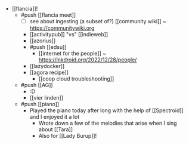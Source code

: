 - [[flancia]]!
  - #push [[flancia meet]]
    - [ ] see about ingesting (a subset of?) [[community wiki]] ~ https://communitywiki.org
    - [[activitypub]] "vs" [[indieweb]]
    - [[azorius]]
    - #push [[edsu]]
      - [[internet for the people]] ~ https://inkdroid.org/2022/12/28/people/
    - [[lazydocker]]
    - [[agora recipe]]
      - [[coop cloud troubleshooting]]
  - #push [[AG]]
    - :D
    - [[vier linden]]
  - #push [[piano]]
    - Played the piano today after long with the help of [[Spectroid]] and I enjoyed it a lot
      - Wrote down a few of the melodies that arise when I sing about [[Tara]]
      - Also for [[Lady Burup]]!
